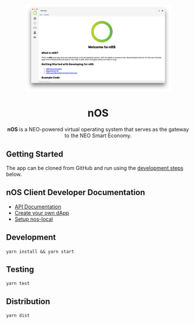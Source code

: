 <p align="center">
  <img src="./docs/screenshot.png" width="400px" />
</p>

<h1 align="center">nOS</h1>
<p align="center">
  <strong>nOS</strong> is a NEO-powered virtual operating system that serves as the gateway to the NEO Smart Economy.
</p>

## Getting Started

The app can be cloned from GitHub and run using the
[development steps](#development) below.

## nOS Client Developer Documentation

- [API Documentation](./docs/api.md)
- [Create your own dApp](./docs/create-your-own-dapp.md)
- [Setup nos-local](./docs/nos-local.md)


## Development

```
yarn install && yarn start
```

## Testing

```
yarn test
```

## Distribution

```
yarn dist
```
